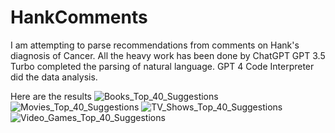 # HankComments
I am attempting to parse recommendations from comments on Hank's diagnosis of Cancer.
All the heavy work has been done by ChatGPT
GPT 3.5 Turbo completed the parsing of natural language.
GPT 4 Code Interpreter did the data analysis.

Here are the results
![Books_Top_40_Suggestions](https://github.com/pauljones0/HankComments/assets/32859666/dcf9c727-451a-4522-bbb6-cec0c2574d6f)
![Movies_Top_40_Suggestions](https://github.com/pauljones0/HankComments/assets/32859666/d85ccfb7-53a8-441f-9337-ad069d9ee353)
![TV_Shows_Top_40_Suggestions](https://github.com/pauljones0/HankComments/assets/32859666/0ef5bd79-64f5-4625-8b48-09c5122c9fcb)
![Video_Games_Top_40_Suggestions](https://github.com/pauljones0/HankComments/assets/32859666/d360b3dd-8be0-42cc-9b2a-4d9840f1fad0)
